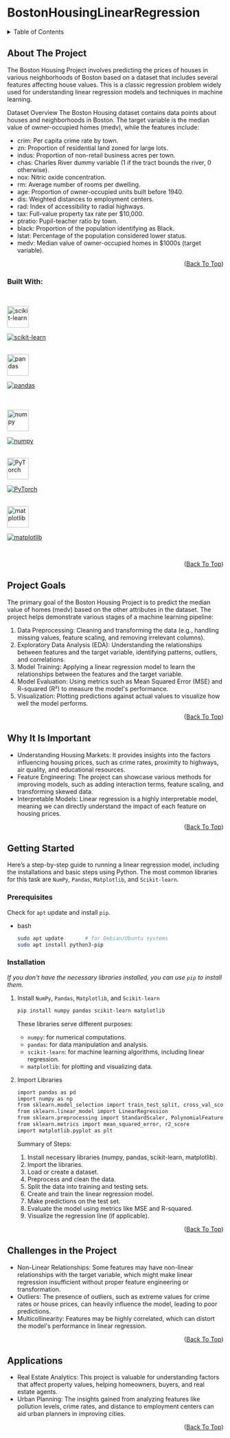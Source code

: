 
<a id="readme-top"></a>
# BostonHousingLinearRegression
<!-- TABLE OF CONTENTS -->
<details>
  <summary>Table of Contents</summary>
  <ol>
    <li>
       <li>
      <a href="#about-the-project">About The Project</a>
      <ul>
        <li><a href="#built-with">Built With</a></li>
      </ul>
    </li>
      <li><a href="#project-goals">Project Goals</a></li>
      <li><a href="#why-it-is-important">Why It's Important</a></li>
    </li>
    <li>
      <a href="#getting-started">Getting Started</a>
      <ul>
        <li><a href="#prerequisites">Prerequisites</a></li>
        <li><a href="#installation">Installation</a></li>
      </ul>
    </li>
    <li><a href="#challenges-in-the-project">Challenges in the Project</a></li>
    <li><a href="#applications">Applications</a></li>
  </ol>
</details>

<!-- ABOUT THE PROJECT -->
## About The Project

The Boston Housing Project involves predicting the prices of houses in various neighborhoods of Boston based on a dataset that includes several features affecting house values. This is a classic regression problem widely used for understanding linear regression models and techniques in machine learning.

Dataset Overview
The Boston Housing dataset contains data points about houses and neighborhoods in Boston. The target variable is the median value of owner-occupied homes (medv), while the features include:

* crim: Per capita crime rate by town.
* zn: Proportion of residential land zoned for large lots.
* indus: Proportion of non-retail business acres per town.
* chas: Charles River dummy variable (1 if the tract bounds the river, 0 otherwise).
* nox: Nitric oxide concentration.
* rm: Average number of rooms per dwelling.
* age: Proportion of owner-occupied units built before 1940.
* dis: Weighted distances to employment centers.
* rad: Index of accessibility to radial highways.
* tax: Full-value property tax rate per $10,000.
* ptratio: Pupil-teacher ratio by town.
* black: Proportion of the population identifying as Black.
* lstat: Percentage of the population considered lower status.
* medv: Median value of owner-occupied homes in $1000s (target variable).

<p align="right">(<a href="#readme-top">Back To Top</a>)</p>

### Built With:
<br/>
<p align="left">
  <img src="https://upload.wikimedia.org/wikipedia/commons/0/05/Scikit_learn_logo_small.svg" alt="scikit-learn" height="50"/>

[![scikit-learn](https://img.shields.io/badge/scikit--learn-0.24.2-blue)](https://scikit-learn.org/)

  <br/>
  <img src="https://upload.wikimedia.org/wikipedia/commons/e/ed/Pandas_logo.svg" alt="pandas" height="50"/>

[![pandas](https://img.shields.io/badge/pandas-1.5.0-blue)](https://pandas.pydata.org/)

<br/>
<br/>  
  <img src="https://upload.wikimedia.org/wikipedia/commons/1/1a/NumPy_logo.svg" alt="numpy" height="50"/>
  
[![numpy](https://img.shields.io/badge/NumPy-1.24.2-blue)](https://numpy.org/)

  <br/>
  <img src="https://upload.wikimedia.org/wikipedia/commons/1/10/PyTorch_logo_icon.svg" alt="PyTorch" height="50"/>
  
[![PyTorch](https://img.shields.io/badge/PyTorch-2.0.0-blue)](https://pytorch.org/)
  
  <br/>
  <img src="https://upload.wikimedia.org/wikipedia/commons/8/84/Matplotlib_icon.svg" alt="matplotlib" height="50"/>
  
[![matplotlib](https://img.shields.io/badge/matplotlib-3.7.1-blue)](https://matplotlib.org/)

<br/>
</p>

<p align="right">(<a href="#readme-top">Back To Top</a>)</p>


<!-- PROJECT GOALS -->
## Project Goals

The primary goal of the Boston Housing Project is to predict the median value of homes (medv) based on the other attributes in the dataset. The project helps demonstrate various stages of a machine learning pipeline:

1. Data Preprocessing: Cleaning and transforming the data (e.g., handling missing values, feature scaling, and removing irrelevant columns).
2. Exploratory Data Analysis (EDA): Understanding the relationships between features and the target variable, identifying patterns, outliers, and correlations.
3. Model Training: Applying a linear regression model to learn the relationships between the features and the target variable.
4. Model Evaluation: Using metrics such as Mean Squared Error (MSE) and R-squared (R²) to measure the model's performance.
5. Visualization: Plotting predictions against actual values to visualize how well the model performs.

<p align="right">(<a href="#readme-top">Back To Top</a>)</p>

<!-- WHY IT'S IMPORTANT -->
## Why It Is Important

* Understanding Housing Markets: It provides insights into the factors influencing housing prices, such as crime rates, proximity to highways, air quality, and educational resources.
* Feature Engineering: The project can showcase various methods for improving models, such as adding interaction terms, feature scaling, and transforming skewed data.
* Interpretable Models: Linear regression is a highly interpretable model, meaning we can directly understand the impact of each feature on housing prices.

<p align="right">(<a href="#readme-top">Back To Top</a>)</p>

<!-- GETTING STARTED -->
## Getting Started

Here’s a step-by-step guide to running a linear regression model, including the installations and basic steps using Python. The most common libraries for this task are `NumPy`, `Pandas`, `Matplotlib`, and `Scikit-learn`.

### Prerequisites

Check for `apt` update and install `pip`.
* bash
  ```sh
  sudo apt update       # for Debian/Ubuntu systems
  sudo apt install python3-pip
  ```

### Installation

_If you don't have the necessary libraries installed, you can use `pip` to install them._

1. Install `NumPy`, `Pandas`, `Matplotlib`, and `Scikit-learn`
   ```sh
   pip install numpy pandas scikit-learn matplotlib
   ```
   
   These libraries serve different purposes:
    * `numpy`: for numerical computations.
    * `pandas`: for data manipulation and analysis.
    * `scikit-learn`: for machine learning algorithms, including linear regression.
    * `matplotlib`: for plotting and visualizing data.

2. Import Libraries
   ```sh
   import pandas as pd
   import numpy as np
   from sklearn.model_selection import train_test_split, cross_val_score
   from sklearn.linear_model import LinearRegression
   from sklearn.preprocessing import StandardScaler, PolynomialFeatures
   from sklearn.metrics import mean_squared_error, r2_score
   import matplotlib.pyplot as plt
   ```

     Summary of Steps:
      1. Install necessary libraries (numpy, pandas, scikit-learn, matplotlib).
      2. Import the libraries.
      3. Load or create a dataset.
      4. Preprocess and clean the data.
      5. Split the data into training and testing sets.
      6. Create and train the linear regression model.
      7. Make predictions on the test set.
      8. Evaluate the model using metrics like MSE and R-squared.
      9. Visualize the regression line (if applicable).

<p align="right">(<a href="#readme-top">Back To Top</a>)</p>

<!-- CHALLENGES IN THE PROJECT -->
## Challenges in the Project

* Non-Linear Relationships: Some features may have non-linear relationships with the target variable, which might make linear regression insufficient without proper feature engineering or transformation.
* Outliers: The presence of outliers, such as extreme values for crime rates or house prices, can heavily influence the model, leading to poor predictions.
* Multicollinearity: Features may be highly correlated, which can distort the model's performance in linear regression.

<p align="right">(<a href="#readme-top">Back To Top</a>)</p>

<!-- APPLICATIONS -->
## Applications

* Real Estate Analytics: This project is valuable for understanding factors that affect property values, helping homeowners, buyers, and real estate agents.
* Urban Planning: The insights gained from analyzing features like pollution levels, crime rates, and distance to employment centers can aid urban planners in improving cities.

<p align="right">(<a href="#readme-top">Back To Top</a>)</p>
  
